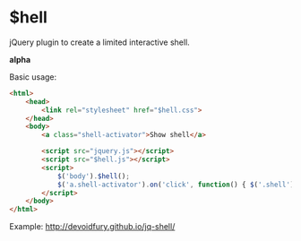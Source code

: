 # $hell
jQuery plugin to create a limited interactive shell.

**alpha**

Basic usage:

```html
<html>
    <head>
        <link rel="stylesheet" href="$hell.css">
    </head>
    <body>
        <a class="shell-activator">Show shell</a>

        <script src="jquery.js"></script>
        <script src="$hell.js"></script>
        <script>
            $('body').$hell();
            $('a.shell-activator').on('click', function() { $('.shell').addClass('show').trigger('click'); });
        </script>
    </body>
</html>
```

Example: http://devoidfury.github.io/jq-shell/

